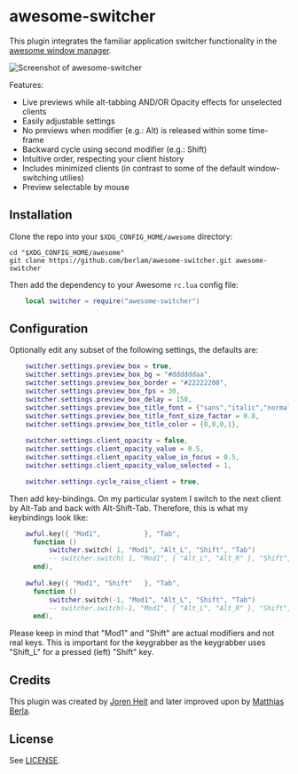 awesome-switcher
================

This plugin integrates the familiar application switcher functionality in the
[awesome window manager](https://github.com/awesomeWM/awesome).

![Screenshot of awesome-switcher](screenshot.gif)

Features:

* Live previews while alt-tabbing AND/OR Opacity effects for unselected clients
* Easily adjustable settings
* No previews when modifier (e.g.: Alt) is released within some time-frame
* Backward cycle using second modifier (e.g.: Shift)
* Intuitive order, respecting your client history
* Includes minimized clients (in contrast to some of the default window-switching utilies)
* Preview selectable by mouse

## Installation ##

Clone the repo into your `$XDG_CONFIG_HOME/awesome` directory:

```Shell
cd "$XDG_CONFIG_HOME/awesome"
git clone https://github.com/berlam/awesome-switcher.git awesome-switcher
```

Then add the dependency to your Awesome `rc.lua` config file:

```Lua
    local switcher = require("awesome-switcher")
```

## Configuration ##

Optionally edit any subset of the following settings, the defaults are:

```Lua
    switcher.settings.preview_box = true,                                 -- display preview-box
    switcher.settings.preview_box_bg = "#ddddddaa",                       -- background color
    switcher.settings.preview_box_border = "#22222200",                   -- border-color
    switcher.settings.preview_box_fps = 30,                               -- refresh framerate
    switcher.settings.preview_box_delay = 150,                            -- delay in ms
    switcher.settings.preview_box_title_font = {"sans","italic","normal"},-- the font for cairo
    switcher.settings.preview_box_title_font_size_factor = 0.8,           -- the font sizing factor
    switcher.settings.preview_box_title_color = {0,0,0,1},                -- the font color
    
    switcher.settings.client_opacity = false,                             -- opacity for unselected clients
    switcher.settings.client_opacity_value = 0.5,                         -- alpha-value for any client
    switcher.settings.client_opacity_value_in_focus = 0.5,                -- alpha-value for the client currently in focus
    switcher.settings.client_opacity_value_selected = 1,                  -- alpha-value for the selected client

    switcher.settings.cycle_raise_client = true,                          -- raise clients on cycle
```

Then add key-bindings. On my particular system I switch to the next client by Alt-Tab and
back with Alt-Shift-Tab. Therefore, this is what my keybindings look like:

```Lua
    awful.key({ "Mod1",           }, "Tab",
      function ()
          switcher.switch( 1, "Mod1", "Alt_L", "Shift", "Tab")
          -- switcher.switch( 1, "Mod1", { "Alt_L", "Alt_R" }, "Shift", "Tab")
      end),
    
    awful.key({ "Mod1", "Shift"   }, "Tab",
      function ()
          switcher.switch(-1, "Mod1", "Alt_L", "Shift", "Tab")
          -- switcher.switch(-1, "Mod1", { "Alt_L", "Alt_R" }, "Shift", "Tab")
      end),
```

Please keep in mind that "Mod1" and "Shift" are actual modifiers and not real keys.
This is important for the keygrabber as the keygrabber uses "Shift_L" for a pressed (left) "Shift" key.

## Credits ##

This plugin was created by [Joren Heit](https://github.com/jorenheit)
and later improved upon by [Matthias Berla](https://github.com/berlam).

## License ##

See [LICENSE](LICENSE).
